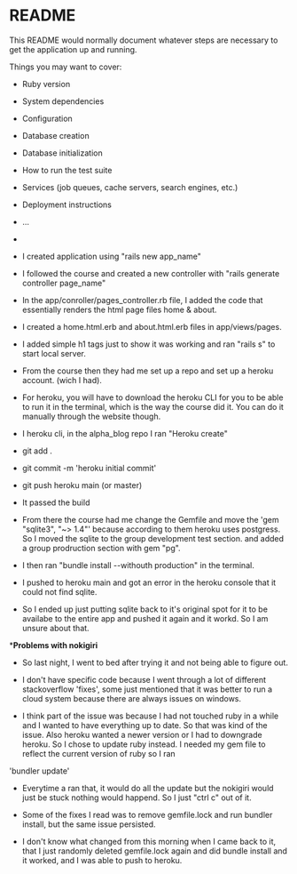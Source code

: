 # README

This README would normally document whatever steps are necessary to get the
application up and running.

Things you may want to cover:

* Ruby version

* System dependencies

* Configuration

* Database creation

* Database initialization

* How to run the test suite

* Services (job queues, cache servers, search engines, etc.)

* Deployment instructions

* ...



*
* I created application using "rails new app_name"

* I followed the course and created a new controller with "rails generate controller page_name"

* In the app/conroller/pages_controller.rb file, I added the code that essentially renders the html page files home & about. 

* I created a home.html.erb and about.html.erb files in app/views/pages. 

* I added simple h1 tags just to show it was working and ran "rails s" to start local server. 

* From the course then they had me set up a repo and set up a heroku account. (wich I had).

* For heroku, you will have to download the heroku CLI for you to be able to run it in the terminal, which is the way the course did it. You can do it manually through the website though. 

* I heroku cli, in the alpha_blog repo I ran "Heroku create"

* git add . 

* git commit -m 'heroku initial commit'

* git push heroku main (or master)

* It passed the build 

* From there the course had me change the Gemfile and move the  'gem "sqlite3", "~> 1.4"' because according to them heroku uses postgress. So I moved the sqlite to the group development test section. and added a group prodruction section with gem "pg". 

* I then ran "bundle install --withouth production" in the terminal. 

* I pushed to heroku main and got an error in the heroku console that it could not find sqlite.

* So I ended up just putting sqlite back to it's original spot for it to be availabe to the entire app and pushed it again and it workd. So I am unsure about that. 



***********************Problems with nokigiri**********************

* So last night, I went to bed after trying it and not being able to figure out. 

* I don't have specific code because I went through a lot of different stackoverflow 'fixes', some just mentioned that it was better to run a cloud system because there are always issues on windows. 

* I think part of the issue was because I had not touched ruby in a while and I wanted to have everything up to date. So that was kind of the issue. Also heroku wanted a newer version or I had to downgrade heroku. So I chose to update ruby instead.  I needed my gem file to reflect the current version of ruby so I ran

'bundler update'

* Everytime a ran that, it would do all the update but the nokigiri would just be stuck nothing would happend. So I just "ctrl c" out of it. 

* Some of the fixes I read was to remove gemfile.lock and run bundler install, but the same issue persisted. 

* I don't know what changed from this morning when I came back to it, that I just randomly deleted gemfile.lock again and did bundle install and it worked, and I was able to push to heroku. 